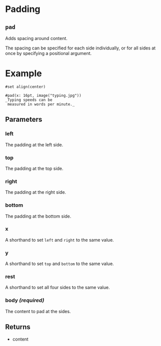 # Padding

## `pad`

Adds spacing around content.

The spacing can be specified for each side individually, or for all sides at
once by specifying a positional argument.

# Example
```example
#set align(center)

#pad(x: 16pt, image("typing.jpg"))
_Typing speeds can be
 measured in words per minute._
```

## Parameters

### left 

The padding at the left side.

### top 

The padding at the top side.

### right 

The padding at the right side.

### bottom 

The padding at the bottom side.

### x 

A shorthand to set `left` and `right` to the same value.

### y 

A shorthand to set `top` and `bottom` to the same value.

### rest 

A shorthand to set all four sides to the same value.

### body *(required)*

The content to pad at the sides.

## Returns

- content

